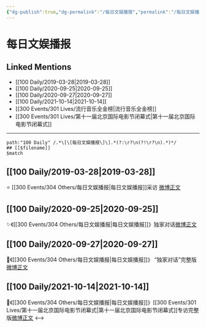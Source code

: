 ```yaml
---
{"dg-publish":true,"dg-permalink":"/每日文娱播报","permalink":"/每日文娱播报/","created":"2022-12-22T14:51:53.000+08:00","updated":"2023-04-10T17:10:03.000+08:00"}
---
```


# 每日文娱播报

## Linked Mentions
- [[100 Daily/2019-03-28\|2019-03-28]]
- [[100 Daily/2020-09-25\|2020-09-25]]
- [[100 Daily/2020-09-27\|2020-09-27]]
- [[100 Daily/2021-10-14\|2021-10-14]]
- [[300 Events/301 Lives/流行音乐全金榜\|流行音乐全金榜]]
- [[300 Events/301 Lives/第十一届北京国际电影节闭幕式\|第十一届北京国际电影节闭幕式]]


---

```expander
path:"100 Daily" /.*\[\[每日文娱播报\]\].*(?:\r?\n(?!\r?\n).*)*/
## [[$filename]]
$match
```
## [[100 Daily/2019-03-28\|2019-03-28]]
⭐ [[300 Events/304 Others/每日文娱播报\|每日文娱播报]]采访 [微博正文](https://weibo.com/6466290670/Hn3kdklML)
## [[100 Daily/2020-09-25\|2020-09-25]]
✨《[[300 Events/304 Others/每日文娱播报\|每日文娱播报]]》独家对话[微博正文](https://m.weibo.cn/6466290670/4553143973841243)
## [[100 Daily/2020-09-27\|2020-09-27]]
🎵《[[300 Events/304 Others/每日文娱播报\|每日文娱播报]]》
“独家对话”完整版[微博正文](https://m.weibo.cn/6466290670/4553890533481735)

## [[100 Daily/2021-10-14\|2021-10-14]]
🌟《[[300 Events/304 Others/每日文娱播报\|每日文娱播报]]》[[300 Events/301 Lives/第十一届北京国际电影节闭幕式\|第十一届北京国际电影节闭幕式]]专访完整版[微博正文](https://m.weibo.cn/6466290670/4692281137038350)
<-->